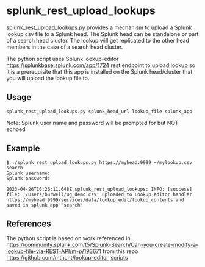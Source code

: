 # splunk_rest_upload_lookups

splunk_rest_upload_lookups.py provides a mechanism to upload a Splunk lookup csv file to a Splunk head. The Splunk head can be
standalone or part of a search head cluster. The lookup will get replicated to the other head members in the case of a search head cluster.

The python script uses Splunk lookup-editor https://splunkbase.splunk.com/app/1724 rest endpoint to upload lookup so it is
a prerequisite that this app is installed on the Splunk head/cluster that you will upload the lookup file to.

## Usage
`splunk_rest_upload_lookups.py splunk_head_url lookup_file splunk_app`

Note: Splunk user name and password will be prompted for but NOT echoed

## Example

```shell
$ ./splunk_rest_upload_lookups.py https://myhead:9999 ~/mylookup.csv search
Splunk username: 
Splunk password:

2023-04-26T16:26:11.648Z splunk_rest_upload_lookups: INFO: [success] file: '/Users/burwell/ug_demo.csv' uploaded to Lookup editor handler https://myhead:9999/services/data/lookup_edit/lookup_contents and saved in splunk app 'search'

```

## References
The python script is based on work referenced in https://community.splunk.com/t5/Splunk-Search/Can-you-create-modify-a-lookup-file-via-REST-API/m-p/193671
from this repo https://github.com/mthcht/lookup-editor_scripts

